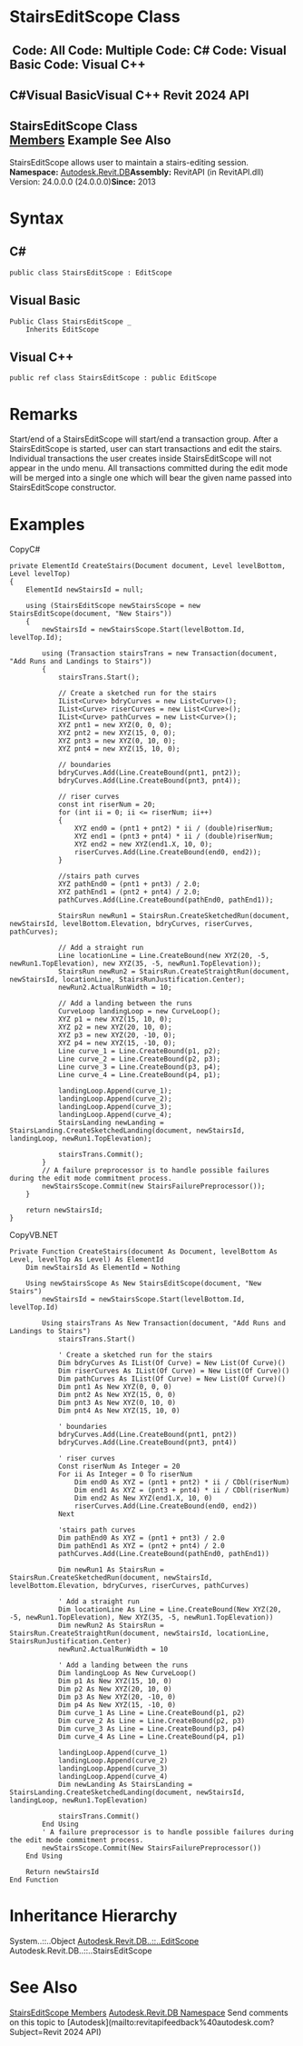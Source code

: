 # StairsEditScope Class

﻿
 Code: All Code: Multiple Code: C# Code: Visual Basic Code: Visual C++   
---  
C#Visual BasicVisual C++
Revit 2024 API  
---  
StairsEditScope Class  
[Members](c57f50f2-cb5b-9ed4-441a-13c8d90199b9.md "StairsEditScope Members") Example See Also  
---  
StairsEditScope allows user to maintain a stairs-editing session. 
**Namespace:** [Autodesk.Revit.DB](87546ba7-461b-c646-cbb1-2cb8f5bff8b2.md "Autodesk.Revit.DB Namespace")**Assembly:** RevitAPI (in RevitAPI.dll) Version: 24.0.0.0 (24.0.0.0)**Since:** 2013 
# Syntax
C#  
---  
```text
public class StairsEditScope : EditScope
```
  
Visual Basic  
---  
```text
Public Class StairsEditScope _
	Inherits EditScope
```
  
Visual C++  
---  
```text
public ref class StairsEditScope : public EditScope
```
  
# Remarks
Start/end of a StairsEditScope will start/end a transaction group. After a StairsEditScope is started, user can start transactions and edit the stairs. Individual transactions the user creates inside StairsEditScope will not appear in the undo menu. All transactions committed during the edit mode will be merged into a single one which will bear the given name passed into StairsEditScope constructor. 
# Examples
CopyC#
```text
private ElementId CreateStairs(Document document, Level levelBottom, Level levelTop)
{
    ElementId newStairsId = null;

    using (StairsEditScope newStairsScope = new StairsEditScope(document, "New Stairs"))
    {
        newStairsId = newStairsScope.Start(levelBottom.Id, levelTop.Id);

        using (Transaction stairsTrans = new Transaction(document, "Add Runs and Landings to Stairs"))
        {
            stairsTrans.Start();

            // Create a sketched run for the stairs
            IList<Curve> bdryCurves = new List<Curve>();
            IList<Curve> riserCurves = new List<Curve>();
            IList<Curve> pathCurves = new List<Curve>();
            XYZ pnt1 = new XYZ(0, 0, 0);
            XYZ pnt2 = new XYZ(15, 0, 0);
            XYZ pnt3 = new XYZ(0, 10, 0);
            XYZ pnt4 = new XYZ(15, 10, 0);

            // boundaries       
            bdryCurves.Add(Line.CreateBound(pnt1, pnt2));
            bdryCurves.Add(Line.CreateBound(pnt3, pnt4));

            // riser curves
            const int riserNum = 20;
            for (int ii = 0; ii <= riserNum; ii++)
            {
                XYZ end0 = (pnt1 + pnt2) * ii / (double)riserNum;
                XYZ end1 = (pnt3 + pnt4) * ii / (double)riserNum;
                XYZ end2 = new XYZ(end1.X, 10, 0);
                riserCurves.Add(Line.CreateBound(end0, end2));
            }

            //stairs path curves
            XYZ pathEnd0 = (pnt1 + pnt3) / 2.0;
            XYZ pathEnd1 = (pnt2 + pnt4) / 2.0;
            pathCurves.Add(Line.CreateBound(pathEnd0, pathEnd1));

            StairsRun newRun1 = StairsRun.CreateSketchedRun(document, newStairsId, levelBottom.Elevation, bdryCurves, riserCurves, pathCurves);

            // Add a straight run
            Line locationLine = Line.CreateBound(new XYZ(20, -5, newRun1.TopElevation), new XYZ(35, -5, newRun1.TopElevation));
            StairsRun newRun2 = StairsRun.CreateStraightRun(document, newStairsId, locationLine, StairsRunJustification.Center);
            newRun2.ActualRunWidth = 10;

            // Add a landing between the runs
            CurveLoop landingLoop = new CurveLoop();
            XYZ p1 = new XYZ(15, 10, 0); 
            XYZ p2 = new XYZ(20, 10, 0);
            XYZ p3 = new XYZ(20, -10, 0);
            XYZ p4 = new XYZ(15, -10, 0);
            Line curve_1 = Line.CreateBound(p1, p2);
            Line curve_2 = Line.CreateBound(p2, p3);
            Line curve_3 = Line.CreateBound(p3, p4);
            Line curve_4 = Line.CreateBound(p4, p1);

            landingLoop.Append(curve_1);
            landingLoop.Append(curve_2);
            landingLoop.Append(curve_3);
            landingLoop.Append(curve_4);
            StairsLanding newLanding = StairsLanding.CreateSketchedLanding(document, newStairsId, landingLoop, newRun1.TopElevation);

            stairsTrans.Commit();
        }
        // A failure preprocessor is to handle possible failures during the edit mode commitment process.
        newStairsScope.Commit(new StairsFailurePreprocessor());
    }

    return newStairsId;
}
```

CopyVB.NET
```text
Private Function CreateStairs(document As Document, levelBottom As Level, levelTop As Level) As ElementId
    Dim newStairsId As ElementId = Nothing

    Using newStairsScope As New StairsEditScope(document, "New Stairs")
        newStairsId = newStairsScope.Start(levelBottom.Id, levelTop.Id)

        Using stairsTrans As New Transaction(document, "Add Runs and Landings to Stairs")
            stairsTrans.Start()

            ' Create a sketched run for the stairs
            Dim bdryCurves As IList(Of Curve) = New List(Of Curve)()
            Dim riserCurves As IList(Of Curve) = New List(Of Curve)()
            Dim pathCurves As IList(Of Curve) = New List(Of Curve)()
            Dim pnt1 As New XYZ(0, 0, 0)
            Dim pnt2 As New XYZ(15, 0, 0)
            Dim pnt3 As New XYZ(0, 10, 0)
            Dim pnt4 As New XYZ(15, 10, 0)

            ' boundaries       
            bdryCurves.Add(Line.CreateBound(pnt1, pnt2))
            bdryCurves.Add(Line.CreateBound(pnt3, pnt4))

            ' riser curves
            Const riserNum As Integer = 20
            For ii As Integer = 0 To riserNum
                Dim end0 As XYZ = (pnt1 + pnt2) * ii / CDbl(riserNum)
                Dim end1 As XYZ = (pnt3 + pnt4) * ii / CDbl(riserNum)
                Dim end2 As New XYZ(end1.X, 10, 0)
                riserCurves.Add(Line.CreateBound(end0, end2))
            Next

            'stairs path curves
            Dim pathEnd0 As XYZ = (pnt1 + pnt3) / 2.0
            Dim pathEnd1 As XYZ = (pnt2 + pnt4) / 2.0
            pathCurves.Add(Line.CreateBound(pathEnd0, pathEnd1))

            Dim newRun1 As StairsRun = StairsRun.CreateSketchedRun(document, newStairsId, levelBottom.Elevation, bdryCurves, riserCurves, pathCurves)

            ' Add a straight run
            Dim locationLine As Line = Line.CreateBound(New XYZ(20, -5, newRun1.TopElevation), New XYZ(35, -5, newRun1.TopElevation))
            Dim newRun2 As StairsRun = StairsRun.CreateStraightRun(document, newStairsId, locationLine, StairsRunJustification.Center)
            newRun2.ActualRunWidth = 10

            ' Add a landing between the runs
            Dim landingLoop As New CurveLoop()
            Dim p1 As New XYZ(15, 10, 0)
            Dim p2 As New XYZ(20, 10, 0)
            Dim p3 As New XYZ(20, -10, 0)
            Dim p4 As New XYZ(15, -10, 0)
            Dim curve_1 As Line = Line.CreateBound(p1, p2)
            Dim curve_2 As Line = Line.CreateBound(p2, p3)
            Dim curve_3 As Line = Line.CreateBound(p3, p4)
            Dim curve_4 As Line = Line.CreateBound(p4, p1)

            landingLoop.Append(curve_1)
            landingLoop.Append(curve_2)
            landingLoop.Append(curve_3)
            landingLoop.Append(curve_4)
            Dim newLanding As StairsLanding = StairsLanding.CreateSketchedLanding(document, newStairsId, landingLoop, newRun1.TopElevation)

            stairsTrans.Commit()
        End Using
        ' A failure preprocessor is to handle possible failures during the edit mode commitment process.
        newStairsScope.Commit(New StairsFailurePreprocessor())
    End Using

    Return newStairsId
End Function
```

# Inheritance Hierarchy
System..::..Object [Autodesk.Revit.DB..::..EditScope](bac11282-3a3b-953e-8bc4-960c62da4946.md "EditScope Class") Autodesk.Revit.DB..::..StairsEditScope
# See Also
[StairsEditScope Members](c57f50f2-cb5b-9ed4-441a-13c8d90199b9.md "StairsEditScope Members")
[Autodesk.Revit.DB Namespace](87546ba7-461b-c646-cbb1-2cb8f5bff8b2.md "Autodesk.Revit.DB Namespace")
Send comments on this topic to [Autodesk](mailto:revitapifeedback%40autodesk.com?Subject=Revit 2024 API)